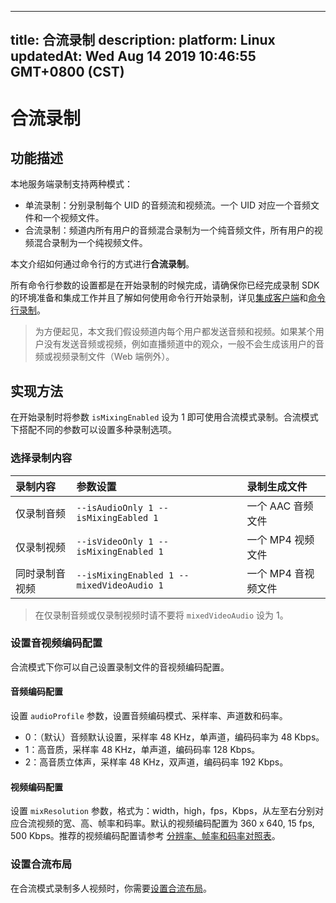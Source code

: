 
---
title: 合流录制
description: 
platform: Linux
updatedAt: Wed Aug 14 2019 10:46:55 GMT+0800 (CST)
---
# 合流录制
## 功能描述

本地服务端录制支持两种模式：

- 单流录制：分别录制每个 UID 的音频流和视频流。一个 UID 对应一个音频文件和一个视频文件。
- 合流录制：频道内所有用户的音频混合录制为一个纯音频文件，所有用户的视频混合录制为一个纯视频文件。

本文介绍如何通过命令行的方式进行**合流录制**。

所有命令行参数的设置都是在开始录制的时候完成，请确保你已经完成录制 SDK 的环境准备和集成工作并且了解如何使用命令行开始录制，详见[集成客户端](https://docs-preview.agoralab.co/cn/Recording/recording_integrate_cpp)和[命令行录制](https://docs-preview.agoralab.co/cn/Recording/recording_cmd_cpp)。

> 为方便起见，本文我们假设频道内每个用户都发送音频和视频。如果某个用户没有发送音频或视频，例如直播频道中的观众，一般不会生成该用户的音频或视频录制文件（Web 端例外）。

## 实现方法

在开始录制时将参数 `isMixingEnabled` 设为 1 即可使用合流模式录制。合流模式下搭配不同的参数可以设置多种录制选项。

### 选择录制内容

| 录制内容       | 参数设置                                  | 录制生成文件        |
| :------------- | :---------------------------------------- | :------------------ |
| 仅录制音频     | `--isAudioOnly 1 --isMixingEabled 1`      | 一个 AAC 音频文件   |
| 仅录制视频     | `--isVideoOnly 1 --isMixingEnabled 1`     | 一个 MP4 视频文件   |
| 同时录制音视频 | `--isMixingEnabled 1 --mixedVideoAudio 1` | 一个 MP4 音视频文件 |

> 在仅录制音频或仅录制视频时请不要将 `mixedVideoAudio` 设为 1。

### 设置音视频编码配置

合流模式下你可以自己设置录制文件的音视频编码配置。

#### 音频编码配置

设置 `audioProfile` 参数，设置音频编码模式、采样率、声道数和码率。

- 0：（默认）音频默认设置，采样率 48 KHz，单声道，编码码率为 48 Kbps。
- 1：高音质，采样率 48 KHz，单声道，编码码率 128 Kbps。
- 2：高音质立体声，采样率 48 KHz，双声道，编码码率 192 Kbps。

#### 视频编码配置

设置 `mixResolution` 参数，格式为：width，high，fps，Kbps，从左至右分别对应合流视频的宽、高、帧率和码率。默认的视频编码配置为 360 x 640, 15 fps, 500 Kbps。推荐的视频编码配置请参考 [分辨率、帧率和码率对照表](https://docs.agora.io/cn/faq/recording_video_profile)。

### 设置合流布局

在合流模式录制多人视频时，你需要[设置合流布局](../../cn/Recording/recording_layout_guide.md)。
